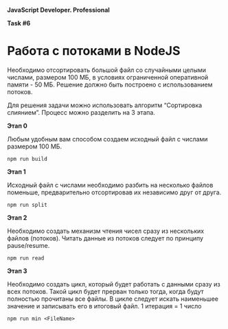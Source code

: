 **JavaScript Developer. Professional**

**Task #6**

# Работа с потоками в NodeJS

Необходимо отсортировать большой файл со случайными целыми числами, размером 100 МБ, в условиях ограниченной оперативной памяти - 50 МБ. Решение должно быть построено с использованием потоков.

Для решения задачи можно использовать алгоритм “Сортировка слиянием”.
Процесс можно разделить на 3 этапа.

**Этап 0**

Любым удобным вам способом создаем исходный файл с числами размером 100 МБ.

```
npm run build
```

**Этап 1**

Исходный файл с числами необходимо разбить на несколько файлов поменьше, предварительно отсортировав их независимо друг от друга.

```
npm run split
```

**Этап 2**

Необходимо создать механизм чтения чисел сразу из нескольких файлов (потоков).
Читать данные из потоков следует по принципу pause/resume.

```
npm run read
```

**Этап 3**

Необходимо создать цикл, который будет работать с данными сразу из всех потоков.
Такой цикл будет прерван только тогда, когда будут полностью прочитаны все файлы.
В цикле следует искать наименьшее значение и записывать его в итоговый файл.
1 итерация = 1 число

```
npm run min <FileName>
```